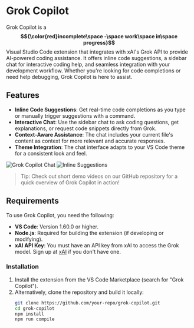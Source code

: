 # Grok Copilot

Grok Copilot is a **$${\color{red}incomplete\space -\space work\space in\space progress}$$** Visual Studio Code extension that integrates with xAI's Grok API to provide AI-powered coding assistance. It offers inline code suggestions, a sidebar chat for interactive coding help, and seamless integration with your development workflow. Whether you're looking for code completions or need help debugging, Grok Copilot is here to assist.

## Features

- **Inline Code Suggestions**: Get real-time code completions as you type or manually trigger suggestions with a command.
- **Interactive Chat**: Use the sidebar chat to ask coding questions, get explanations, or request code snippets directly from Grok.
- **Context-Aware Assistance**: The chat includes your current file's content as context for more relevant and accurate responses.
- **Theme Integration**: The chat interface adapts to your VS Code theme for a consistent look and feel.

![Grok Copilot Chat](images/grok-chat.png)
![Inline Suggestions](images/inline-suggestions.png)

> Tip: Check out short demo videos on our GitHub repository for a quick overview of Grok Copilot in action!

## Requirements

To use Grok Copilot, you need the following:

- **VS Code**: Version 1.60.0 or higher.
- **Node.js**: Required for building the extension (if developing or modifying).
- **xAI API Key**: You must have an API key from xAI to access the Grok model. Sign up at [xAI](https://x.ai) if you don't have one.

### Installation

1. Install the extension from the VS Code Marketplace (search for "Grok Copilot").
2. Alternatively, clone the repository and build it locally:
   ```bash
   git clone https://github.com/your-repo/grok-copilot.git
   cd grok-copilot
   npm install
   npm run compile
